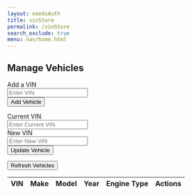 ```yaml
---
layout: needsAuth
title: vinStore
permalink: /vinStore
search_exclude: true
menu: nav/home.html 
---
```


<div class="flex min-h-full flex-col justify-center px-6 py-12 lg:px-8">
  <div class="sm:mx-auto sm:w-full sm:max-w-sm">
    <h2 class="mt-10 text-center text-2xl/9 font-bold tracking-tight text-gray-900">Manage Vehicles</h2>
  </div>

  <div class="mt-10 sm:mx-auto sm:w-full sm:max-w-sm">
    <form class="space-y-4 mt-4" id="vehicle-form">
      <div>
        <label for="vin-input" class="block text-sm/6 font-medium text-gray-900">Add a VIN</label>
        <div class="mt-2">
          <input type="text" id="vin-input" placeholder="Enter VIN" required class="block w-full rounded-md bg-white px-3 py-1.5 text-base text-gray-900 outline outline-1 -outline-offset-1 outline-gray-300 placeholder:text-gray-400 focus:outline focus:outline-2 focus:-outline-offset-2 focus:outline-indigo-500 sm:text-sm/6">
        </div>
      </div>
      <div>
        <button type="submit" class="flex w-full justify-center rounded-md bg-red-600 px-3 py-1.5 text-sm/6 font-semibold text-white shadow-sm hover:bg-red-500 focus-visible:outline focus-visible:outline-2 focus-visible:outline-offset-2 focus-visible:outline-red-600">Add Vehicle</button>
      </div>
    </form>
    <form class="space-y-4 mt-8" id="update-vin-form">
      <div>
        <label for="old-vin-input" class="block text-sm/6 font-medium text-gray-900">Current VIN</label>
        <div class="mt-2">
          <input type="text" id="old-vin-input" placeholder="Enter Current VIN" required class="block w-full rounded-md bg-white px-3 py-1.5 text-base text-gray-900 outline outline-1 -outline-offset-1 outline-gray-300 placeholder:text-gray-400 focus:outline focus:outline-2 focus:-outline-offset-2 focus:outline-indigo-500 sm:text-sm/6">
        </div>
      </div>
      <div>
        <label for="new-vin-input" class="block text-sm/6 font-medium text-gray-900">New VIN</label>
        <div class="mt-2">
          <input type="text" id="new-vin-input" placeholder="Enter New VIN" required class="block w-full rounded-md bg-white px-3 py-1.5 text-base text-gray-900 outline outline-1 -outline-offset-1 outline-gray-300 placeholder:text-gray-400 focus:outline focus:outline-2 focus:-outline-offset-2 focus:outline-indigo-500 sm:text-sm/6">
        </div>
      </div>
      <div>
        <button type="submit" class="flex w-full justify-center rounded-md bg-red-600 px-3 py-1.5 text-sm/6 font-semibold text-white shadow-sm hover:bg-red-500 focus-visible:outline focus-visible:outline-2 focus-visible:outline-offset-2 focus-visible:outline-red-600">Update Vehicle</button>
      </div>
    </form>
    <div class="mt-8">
      <button id="refresh-vehicles" class="flex w-full justify-center rounded-md bg-red-600 px-3 py-1.5 text-sm/6 font-semibold text-white shadow-sm hover:bg-red-500 focus-visible:outline focus-visible:outline-2 focus-visible:outline-offset-2 focus-visible:outline-red-600">Refresh Vehicles</button>
      <div class="mt-4 flex justify-center">
        <div class="overflow-x-auto w-full">
          <table id="vehicles-table" class="table-auto border-collapse border border-gray-300 text-center w-full">
            <thead>
              <tr class="bg-gray-100">
                <th class="border border-gray-300 px-4 py-2">VIN</th>
                <th class="border border-gray-300 px-4 py-2">Make</th>
                <th class="border border-gray-300 px-4 py-2">Model</th>
                <th class="border border-gray-300 px-4 py-2">Year</th>
                <th class="border border-gray-300 px-4 py-2">Engine Type</th>
                <th class="border border-gray-300 px-4 py-2">Actions</th>
              </tr>
            </thead>
            <tbody id="vehicles-body">
            </tbody>
          </table>
        </div>
      </div>
    </div>
    <div id="message" class="mt-4 text-center text-red-500"></div>
  </div>
</div>

<script type='module'>
  import { pythonURI, fetchOptions } from '{{site.baseurl}}/assets/js/api/config.js';

  async function refreshVehicles() {
    const messageElement = document.getElementById('message');
    const vehiclesBody = document.getElementById('vehicles-body');

    // Clear the table body
    vehiclesBody.innerHTML = '';

    try {
      const response = await fetch(`${pythonURI}/api/vinStore`, {
        method: "GET",
        cache: "default",
        mode: "cors",
        credentials: "include",
        headers: {
          'Content-Type': 'application/json',
          'X-Origin': 'client'
        },
      });

      const data = await response.json();

      if (response.ok) {
        data.forEach(vehicle => {
          const row = document.createElement('tr');
          row.innerHTML = `
            <td class="border border-gray-300 px-4 py-2">${vehicle.vin}</td>
            <td class="border border-gray-300 px-4 py-2">${vehicle.make}</td>
            <td class="border border-gray-300 px-4 py-2">${vehicle.model}</td>
            <td class="border border-gray-300 px-4 py-2">${vehicle.year}</td>
            <td class="border border-gray-300 px-4 py-2">${vehicle.engine_type}</td>
            <td class="border border-gray-300 px-4 py-2">
              <button class="delete-btn text-red-600 hover:underline" data-vin="${vehicle.vin}">Delete</button>
            </td>
          `;
          vehiclesBody.appendChild(row);
        });
        messageElement.textContent = '';
      } else {
        messageElement.textContent = data.message || 'Failed to load vehicles';
      }
    } catch (error) {
      messageElement.textContent = 'Add a VIN';
    }
  }

  async function deleteVehicle(vin) {
    const messageElement = document.getElementById('message');

    try {
      const response = await fetch(`${pythonURI}/api/vinStore`, {
        method: "DELETE",
        cache: "default",
        mode: "cors",
        credentials: "include",
        body: JSON.stringify({ vin }),
        headers: {
          'Content-Type': 'application/json',
          'X-Origin': 'client'
        },
      });

      const data = await response.json();

      if (response.ok) {
        messageElement.textContent = `Vehicle deleted successfully: VIN ${vin}`;
        messageElement.classList.remove('text-red-500');
        messageElement.classList.add('text-green-500');
        await refreshVehicles();
      } else {
        messageElement.textContent = data.message || 'Failed to delete vehicle';
      }
    } catch (error) {
      messageElement.textContent = 'Error connecting to the server: ' + error.message;
    }
  }

  document.getElementById('vehicle-form').addEventListener('submit', async function(event) {
    event.preventDefault();

    const vinInput = document.getElementById('vin-input');
    const vin = vinInput.value.trim();
    const messageElement = document.getElementById('message');
    
    messageElement.textContent = '';

    if (vin.length !== 17) {
      messageElement.textContent = 'VIN must be 17 characters long.';
      return;
    }

    try {
      const requestBody = JSON.stringify({ vin });

      const response = await fetch(`${pythonURI}/api/vinStore`, {
        method: "POST",
        cache: "default",
        mode: "cors",
        credentials: "include",
        body: requestBody,
        headers: {
          'Content-Type': 'application/json',
          'X-Origin': 'client'
        },
      });

      const data = await response.json();

      if (response.ok) {
        messageElement.textContent = `Vehicle added successfully: ${data.make} ${data.model} (${data.year})`;
        messageElement.classList.remove('text-red-500');
        messageElement.classList.add('text-green-500');
        vinInput.value = '';
        await refreshVehicles();
      } else {
        messageElement.textContent = data.message || 'Failed to add vehicle';
      }
    } catch (error) {
      messageElement.textContent = 'Error connecting to the server: ' + error.message;
    }
  });

  document.getElementById('update-vin-form').addEventListener('submit', async function(event) {
    event.preventDefault();

    const oldVinInput = document.getElementById('old-vin-input');
    const newVinInput = document.getElementById('new-vin-input');
    const oldVin = oldVinInput.value.trim();
    const newVin = newVinInput.value.trim();
    const messageElement = document.getElementById('message');

    messageElement.textContent = '';

    if (oldVin.length !== 17 || newVin.length !== 17) {
      messageElement.textContent = 'Both VINs must be 17 characters long.';
      return;
    }

    try {
      const requestBody = JSON.stringify({ old_vin: oldVin, new_vin: newVin });

      const response = await fetch(`${pythonURI}/api/vinStore`, {
        method: "PUT",
        cache: "default",
        mode: "cors",
        credentials: "include",
        body: requestBody,
        headers: {
          'Content-Type': 'application/json',
          'X-Origin': 'client'
        },
      });

      const data = await response.json();

      if (response.ok) {
        messageElement.textContent = `Vehicle VIN updated successfully: ${data.vehicle.make} ${data.vehicle.model} (${data.vehicle.year})`;
        messageElement.classList.remove('text-red-500');
        messageElement.classList.add('text-green-500');
        oldVinInput.value = '';
        newVinInput.value = '';
        await refreshVehicles();
      } else {
        messageElement.textContent = data.message || 'Failed to update vehicle';
      }
    } catch (error) {
      messageElement.textContent = 'Error connecting to the server: ' + error.message;
    }
  });

  document.getElementById('vehicles-body').addEventListener('click', async function(event) {
    if (event.target.classList.contains('delete-btn')) {
      const vin = event.target.dataset.vin;

      if (confirm(`Are you sure you want to delete vehicle with VIN: ${vin}?`)) {
        await deleteVehicle(vin);
      }
    }
  });

  document.getElementById('refresh-vehicles').addEventListener('click', refreshVehicles);

  // Load vehicles on page load
  refreshVehicles();
</script>
